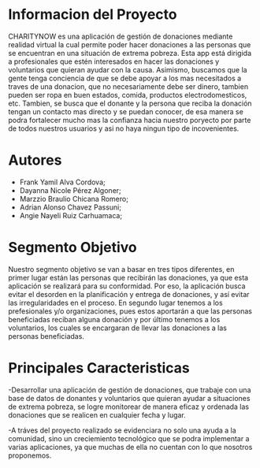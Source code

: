 # Informacion del Proyecto
CHARITYNOW es una aplicación de gestión de donaciones mediante realidad virtual la cual permite poder hacer donaciones a las personas que se encuentran en una situación de extrema pobreza. Esta app está dirigida a profesionales que estén interesados en hacer las donaciones y voluntarios que quieran ayudar con la causa. Asimismo, buscamos que la gente tenga conciencia de que se debe apoyar a los mas necesitados a traves de una donacion, que no necesariamente debe ser dinero, tambien pueden ser ropa en buen estados, comida, productos electrodomesticos, etc. Tambien, se busca que el donante y la persona que reciba la donación tengan un contacto mas directo y se puedan conocer, de esa manera se podra fortalecer mucho mas la confianza hacia nuestro poryecto por parte de todos nuestros usuarios y asi no haya ningun tipo de incovenientes.

# Autores
- Frank Yamil Alva Cordova;
- Dayanna Nicole Pérez Algoner;
- Marzzio Braulio Chicana Romero;
- Adrian Alonso Chavez Passuni;
- Angie Nayeli Ruiz Carhuamaca;

# Segmento Objetivo
Nuestro segmento objetivo se van a basar en tres tipos diferentes, en primer lugar están las personas que recibirán las donaciones, ya que esta aplicación se realizará para su conformidad. Por eso, la aplicación busca evitar el desorden en la planificación y entrega de donaciones, y así evitar las irregularidades en el proceso. En segundo lugar tenemos a los prefesionales y/o organizaciones, pues estos aportarán a que las personas beneficiadas reciban alguna donación y por último tenemos a los voluntarios, los cuales se encargaran de llevar las donaciones a las personas beneficiadas.

# Principales Caracteristicas
-Desarrollar una aplicación de gestión de donaciones, que trabaje con una base de datos de donantes y voluntarios que quieran ayudar a situaciones de extrema pobreza, se logre monitorear de manera eficaz y ordenada las donaciones que se realicen en cualquier fecha y lugar. 

-A tráves del proyecto realizado se evidenciara no solo una ayuda a la comunidad, sino un creciemiento tecnológico que se podra implementar a varias aplicaciones, ya que muchas de ella no cuentan con lo que nosotros proponemos.
